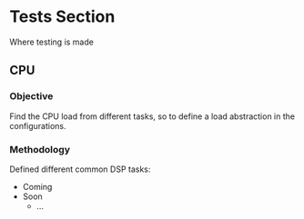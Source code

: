 # Tests Section

Where testing is made

## CPU

### Objective

Find the CPU load from different tasks, so to define a load abstraction in the configurations.

### Methodology

Defined different common DSP tasks:

* Coming
* Soon
    * ...
